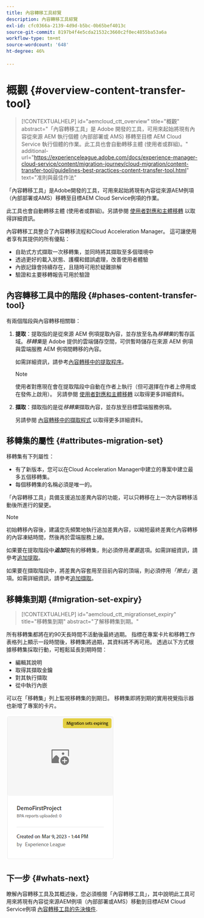 ```yaml
---
title: 內容轉移工具綜覽
description: 內容轉移工具綜覽
exl-id: cfc0366a-2139-4d9d-b5bc-0b65bef4013c
source-git-commit: 8197b4f4e5cda21532c3660c2f0ec4855ba53a6a
workflow-type: tm+mt
source-wordcount: '648'
ht-degree: 46%

---
```


# 概觀 {#overview-content-transfer-tool}

>[!CONTEXTUALHELP]
>id="aemcloud_ctt_overview"
>title="概觀"
>abstract="「內容轉移工具」是 Adobe 開發的工具，可用來起始將現有內容從來源 AEM 執行個體 (內部部署或 AMS) 移轉至目標 AEM Cloud Service 執行個體的作業。此工具也會自動轉移主體 (使用者或群組)。"
>additional-url="https://experienceleague.adobe.com/docs/experience-manager-cloud-service/content/migration-journey/cloud-migration/content-transfer-tool/guidelines-best-practices-content-transfer-tool.html" text="准則與最佳作法"

「內容轉移工具」是Adobe開發的工具，可用來起始將現有內容從來源AEM例項（內部部署或AMS）移轉至目標AEM Cloud Service例項的作業。

此工具也會自動轉移主體 (使用者或群組)。另請參閱 [使用者對應和主體移轉](/help/journey-migration/content-transfer-tool/using-content-transfer-tool/user-mapping-and-migration.md) 以取得詳細資訊。

內容轉移工具整合了內容轉移流程和Cloud Acceleration Manager。 這可讓使用者享有其提供的所有優點：

* 自助式方式擷取一次移轉集，並同時將其擷取至多個環境中
* 透過更好的載入狀態、護欄和錯誤處理，改善使用者體驗
* 內嵌記錄會持續存在，且隨時可用於疑難排解
* 驗證和主要移轉報告可用於驗證

## 內容轉移工具中的階段 {#phases-content-transfer-tool}

有兩個階段與內容轉移相關聯：

1. **提取**：提取指的是從來源 AEM 例項提取內容，並存放至名為&#x200B;*移轉集*&#x200B;的暫存區域。*移轉集*&#x200B;是 Adobe 提供的雲端儲存空間，可供暫時儲存在來源 AEM 例項與雲端服務 AEM 例項間轉移的內容。

   如需詳細資訊，請參考[內容轉移中的提取程序](/help/journey-migration/content-transfer-tool/using-content-transfer-tool/extracting-content.md)。

   >[!NOTE]
   >使用者對應現在會在提取階段中自動在作者上執行（但可選擇在作者上停用或在發佈上啟用）。 另請參閱 [使用者對應和主體移轉](/help/journey-migration/content-transfer-tool/using-content-transfer-tool/user-mapping-and-migration.md) 以取得更多詳細資料。

1. **擷取**：擷取指的是從&#x200B;*移轉集*&#x200B;擷取內容，並存放至目標雲端服務例項。

   另請參閱 [內容轉移中的擷取程式](/help/journey-migration/content-transfer-tool/using-content-transfer-tool/ingesting-content.md) 以取得更多詳細資料。

## 移轉集的屬性 {#attributes-migration-set}

移轉集有下列屬性：

* 有了新版本，您可以在Cloud Acceleration Manager中建立的專案中建立最多五個移轉集。
* 每個移轉集的名稱必須是唯一的。

「內容轉移工具」具備支援追加差異內容的功能，可以只轉移在上一次內容轉移活動後所進行的變更。

>[!NOTE]
>初始轉移內容後，建議您先頻繁地執行追加差異內容，以縮短最終差異化內容轉移的內容凍結時間，然後再於雲端服務上線。

如果要在提取階段中&#x200B;***追加***&#x200B;現有的移轉集，則必須停用&#x200B;*覆蓋*&#x200B;選項。如需詳細資訊，請參考[追加提取](/help/journey-migration/content-transfer-tool/using-content-transfer-tool/extracting-content.md#top-up-extraction-process)。

如果要在擷取階段中，將差異內容套用至目前內容的頂端，則必須停用&#x200B;*「擦去」*&#x200B;選項。如需詳細資訊，請參考[追加擷取](/help/journey-migration/content-transfer-tool/using-content-transfer-tool/ingesting-content.md#top-up-ingestion-process)。

## 移轉集到期 {#migration-set-expiry}

>[!CONTEXTUALHELP]
>id="aemcloud_ctt_migrationset_expiry"
>title="移轉集到期"
>abstract="了解移轉集到期。"

所有移轉集都將在約90天長時間不活動後最終過期。 指標在專案卡片和移轉工作表格列上顯示一段時間後，移轉集將過期，其資料將不再可用。 透過以下方式根據移轉集採取行動，可輕鬆延長到期時間：

* 編輯其說明
* 取得其擷取金鑰
* 對其執行擷取
* 從中執行內嵌

可以在「移轉集」列上監視移轉集的到期日。 移轉集即將到期的實用視覺指示器也新增了專案的卡片。

![影像](/help/journey-migration/content-transfer-tool/assets-ctt/cttcam29.png)


## 下一步 {#whats-next}

瞭解內容轉移工具及其概述後，您必須檢閱「內容轉移工具」，其中說明此工具可用來將現有內容從來源AEM例項（內部部署或AMS）移動到目標AEM Cloud Service例項 [內容轉移工具的先決條件](/help/journey-migration/content-transfer-tool/using-content-transfer-tool/prerequisites-content-transfer-tool.md).
